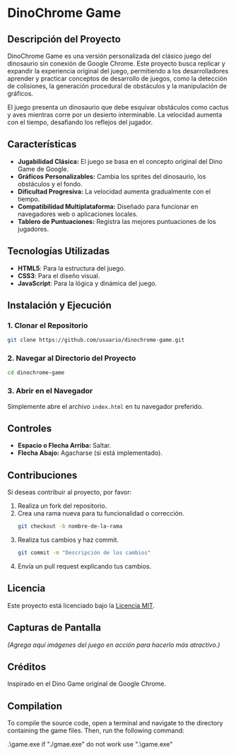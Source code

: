 # DinoChrome Game

## Descripción del Proyecto
DinoChrome Game es una versión personalizada del clásico juego del dinosaurio sin conexión de Google Chrome. Este proyecto busca replicar y expandir la experiencia original del juego, permitiendo a los desarrolladores aprender y practicar conceptos de desarrollo de juegos, como la detección de colisiones, la generación procedural de obstáculos y la manipulación de gráficos.

El juego presenta un dinosaurio que debe esquivar obstáculos como cactus y aves mientras corre por un desierto interminable. La velocidad aumenta con el tiempo, desafiando los reflejos del jugador.

## Características
- **Jugabilidad Clásica:** El juego se basa en el concepto original del Dino Game de Google.
- **Gráficos Personalizables:** Cambia los sprites del dinosaurio, los obstáculos y el fondo.
- **Dificultad Progresiva:** La velocidad aumenta gradualmente con el tiempo.
- **Compatibilidad Multiplataforma:** Diseñado para funcionar en navegadores web o aplicaciones locales.
- **Tablero de Puntuaciones:** Registra las mejores puntuaciones de los jugadores.

## Tecnologías Utilizadas
- **HTML5**: Para la estructura del juego.
- **CSS3**: Para el diseño visual.
- **JavaScript**: Para la lógica y dinámica del juego.

## Instalación y Ejecución

### 1. Clonar el Repositorio
```bash
git clone https://github.com/usuario/dinochrome-game.git
```

### 2. Navegar al Directorio del Proyecto
```bash
cd dinochrome-game
```

### 3. Abrir en el Navegador
Simplemente abre el archivo `index.html` en tu navegador preferido.

## Controles
- **Espacio o Flecha Arriba:** Saltar.
- **Flecha Abajo:** Agacharse (si está implementado).

## Contribuciones
Si deseas contribuir al proyecto, por favor:
1. Realiza un fork del repositorio.
2. Crea una rama nueva para tu funcionalidad o corrección.
   ```bash
   git checkout -b nombre-de-la-rama
   ```
3. Realiza tus cambios y haz commit.
   ```bash
   git commit -m "Descripción de los cambios"
   ```
4. Envía un pull request explicando tus cambios.

## Licencia
Este proyecto está licenciado bajo la [Licencia MIT](LICENSE).

## Capturas de Pantalla
*(Agrega aquí imágenes del juego en acción para hacerlo más atractivo.)*

## Créditos
Inspirado en el Dino Game original de Google Chrome.

## Compilation

To compile the source code, open a terminal and navigate to the directory containing the game files. Then, run the following command:


.\game.exe if "./gmae.exe" do not work  use ".\\game.exe"